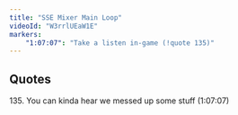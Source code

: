 ```yaml
---
title: "SSE Mixer Main Loop"
videoId: "W3rrlUEaW1E"
markers:
    "1:07:07": "Take a listen in-game (!quote 135)"
---
```


## Quotes

135\. You can kinda hear we messed up some stuff (1:07:07)

